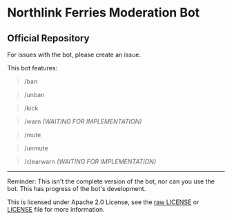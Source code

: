 # Northlink Ferries Moderation Bot
Official Repository
---
For issues with the bot, please create an issue.

This bot features:
> /ban <user> <reason Optional>

> /unban <user> <reason Optional>

> /kick <user> <reason Optional>

> /warn <user> <reason Optional> *(WAITING FOR IMPLEMENTATION)*

> /mute <user>

> /unmute <user>

> /clearwarn <user> <reason Optional> *(WAITING FOR IMPLEMENTATION)*

---

Reminder: This isn't the complete version of the bot, nor can you use the bot.
This has progress of the bot's development.


This is licensed under Apache 2.0 License, see the [raw LICENSE](https://raw.githubusercontent.com/polalagi-dev/NorthlinkModerationBot/master/LICENSE) or [LICENSE](https://github.com/polalagi-dev/NorthlinkModerationBot/blob/master/LICENSE) file for more information.